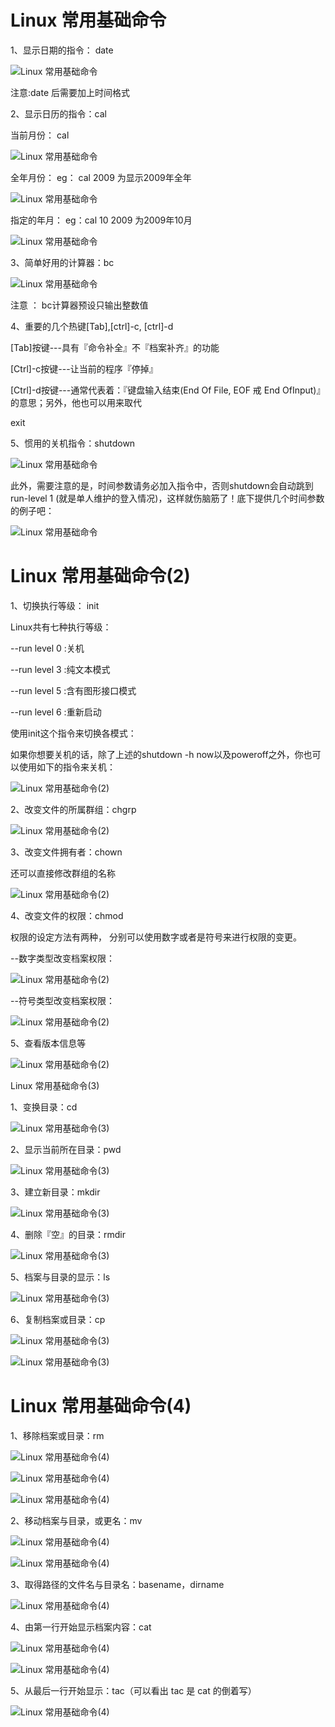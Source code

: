 # Linux 常用基础命令

1、显示日期的指令： date

![](http://p3.pstatp.com/large/289000006c0de1c05d14 "Linux 常用基础命令")

注意:date 后需要加上时间格式  


2、显示日历的指令：cal

当前月份： cal  


![](http://p3.pstatp.com/large/28860005063fc75cc7f3 "Linux 常用基础命令")

全年月份： eg： cal 2009 为显示2009年全年  


![](http://p3.pstatp.com/large/26f30005001ab5564b8d "Linux 常用基础命令")

指定的年月： eg：cal 10 2009 为2009年10月  


![](http://p1.pstatp.com/large/289000006f2241673827 "Linux 常用基础命令")

3、简单好用的计算器：bc  


![](http://p1.pstatp.com/large/288e0002acbdf241fd1a "Linux 常用基础命令")

注意 ： bc计算器预设只输出整数值  


4、重要的几个热键\[Tab\],\[ctrl\]-c, \[ctrl\]-d

\[Tab\]按键---具有『命令补全』不『档案补齐』的功能

\[Ctrl\]-c按键---让当前的程序『停掉』

\[Ctrl\]-d按键---通常代表着：『键盘输入结束\(End Of File, EOF 戒 End OfInput\)』的意思；另外，他也可以用来取代

exit

5、惯用的关机指令：shutdown

![](http://p1.pstatp.com/large/2890000070014f12f59b "Linux 常用基础命令")

此外，需要注意的是，时间参数请务必加入指令中，否则shutdown会自动跳到 run-level 1 \(就是单人维护的登入情况\)，这样就伤脑筋了！底下提供几个时间参数的例子吧：

![](http://p1.pstatp.com/large/288e0002aed1ddc306ee "Linux 常用基础命令")

# Linux 常用基础命令\(2\)

1、切换执行等级： init

Linux共有七种执行等级：

--run level 0 :关机

--run level 3 :纯文本模式

--run level 5 :含有图形接口模式

--run level 6 :重新启动

使用init这个指令来切换各模式：

如果你想要关机的话，除了上述的shutdown -h now以及poweroff之外，你也可以使用如下的指令来关机：

![](http://p9.pstatp.com/large/28900004149db0f10941 "Linux 常用基础命令\(2\)")

2、改变文件的所属群组：chgrp

![](http://p3.pstatp.com/large/288f0004f166d11b4d4a "Linux 常用基础命令\(2\)")

3、改变文件拥有者：chown

还可以直接修改群组的名称

![](http://p3.pstatp.com/large/288f0004f1beef62de26 "Linux 常用基础命令\(2\)")

4、改变文件的权限：chmod

权限的设定方法有两种， 分别可以使用数字或者是符号来进行权限的变更。

--数字类型改变档案权限：

![](http://p1.pstatp.com/large/2891000380f4ca74a1d8 "Linux 常用基础命令\(2\)")

--符号类型改变档案权限：

![](http://p1.pstatp.com/large/2894000376de4964b803 "Linux 常用基础命令\(2\)")

5、查看版本信息等

![](http://p9.pstatp.com/large/2897000173ff4f955d92 "Linux 常用基础命令\(2\)")

  
Linux 常用基础命令\(3\)

1、变换目录：cd

![](http://p1.pstatp.com/large/289900012b061f3fd95c "Linux 常用基础命令\(3\)")  


2、显示当前所在目录：pwd

![](http://p1.pstatp.com/large/28920002c666305c536f "Linux 常用基础命令\(3\)")

3、建立新目录：mkdir

![](http://p3.pstatp.com/large/28990001317f549bdaff "Linux 常用基础命令\(3\)")

4、删除『空』的目录：rmdir

![](http://p3.pstatp.com/large/289700044530504aaeca "Linux 常用基础命令\(3\)")

5、档案与目录的显示：ls

![](http://p3.pstatp.com/large/28920002ca02a9b399fe "Linux 常用基础命令\(3\)")

6、复制档案或目录：cp

![](http://p9.pstatp.com/large/28980001caf982136dd2 "Linux 常用基础命令\(3\)")

![](http://p3.pstatp.com/large/28980001cbd783079ed6 "Linux 常用基础命令\(3\)")

# Linux 常用基础命令\(4\)

1、移除档案或目录：rm

![](http://p1.pstatp.com/large/2a3900024afbfcadee8b "Linux 常用基础命令\(4\)")

![](http://p3.pstatp.com/large/2a35000241406c1a64db "Linux 常用基础命令\(4\)")

![](http://p3.pstatp.com/large/2a3d0003991589343cdf "Linux 常用基础命令\(4\)")

2、移动档案与目录，或更名：mv

![](http://p3.pstatp.com/large/2a35000241d815c6e2d2 "Linux 常用基础命令\(4\)")

![](http://p3.pstatp.com/large/2a3a000160267734a61b "Linux 常用基础命令\(4\)")

3、取得路径的文件名与目录名：basename，dirname

![](http://p3.pstatp.com/large/2a3e0001cb97c9b1e227 "Linux 常用基础命令\(4\)")

4、由第一行开始显示档案内容：cat

![](http://p3.pstatp.com/large/2a3e0001cc7b63f7d6d2 "Linux 常用基础命令\(4\)")

![](http://p3.pstatp.com/large/2a3c0004280c223c8751 "Linux 常用基础命令\(4\)")

5、从最后一行开始显示：tac（可以看出 tac 是 cat 的倒着写）

![](http://p1.pstatp.com/large/2a3900024d3add56ae19 "Linux 常用基础命令\(4\)")

